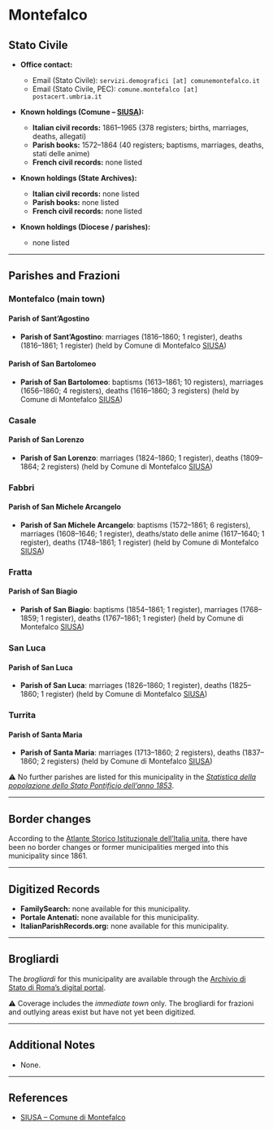 # Montefalco

## Stato Civile

* **Office contact:**

  * Email (Stato Civile): `servizi.demografici [at] comunemontefalco.it`
  * Email (Stato Civile, PEC): `comune.montefalco [at] postacert.umbria.it`

* **Known holdings (Comune – [SIUSA](https://siusa-archivi.cultura.gov.it/cgi-bin/siusa/pagina.pl?TipoPag=comparc&Chiave=328589)):**

  * **Italian civil records:** 1861–1965 (378 registers; births, marriages, deaths, allegati)
  * **Parish books:** 1572–1864 (40 registers; baptisms, marriages, deaths, stati delle anime)
  * **French civil records:** none listed

* **Known holdings (State Archives):**

  * **Italian civil records:** none listed
  * **Parish books:** none listed
  * **French civil records:** none listed

* **Known holdings (Diocese / parishes):**

  * none listed

---

## Parishes and Frazioni

### Montefalco (main town)

#### Parish of Sant’Agostino

* **Parish of Sant’Agostino**: marriages (1816–1860; 1 register), deaths (1816–1861; 1 register) (held by Comune di Montefalco [SIUSA](https://siusa-archivi.cultura.gov.it/cgi-bin/siusa/pagina.pl?Chiave=328589))

#### Parish of San Bartolomeo

* **Parish of San Bartolomeo**: baptisms (1613–1861; 10 registers), marriages (1656–1860; 4 registers), deaths (1616–1860; 3 registers) (held by Comune di Montefalco [SIUSA](https://siusa-archivi.cultura.gov.it/cgi-bin/siusa/pagina.pl?Chiave=328589))

### Casale

#### Parish of San Lorenzo

* **Parish of San Lorenzo**: marriages (1824–1860; 1 register), deaths (1809–1864; 2 registers) (held by Comune di Montefalco [SIUSA](https://siusa-archivi.cultura.gov.it/cgi-bin/siusa/pagina.pl?Chiave=328589))

### Fabbri

#### Parish of San Michele Arcangelo

* **Parish of San Michele Arcangelo**: baptisms (1572–1861; 6 registers), marriages (1608–1646; 1 register), deaths/stato delle anime (1617–1640; 1 register), deaths (1748–1861; 1 register) (held by Comune di Montefalco [SIUSA](https://siusa-archivi.cultura.gov.it/cgi-bin/siusa/pagina.pl?Chiave=328589))

### Fratta

#### Parish of San Biagio

* **Parish of San Biagio**: baptisms (1854–1861; 1 register), marriages (1768–1859; 1 register), deaths (1767–1861; 1 register) (held by Comune di Montefalco [SIUSA](https://siusa-archivi.cultura.gov.it/cgi-bin/siusa/pagina.pl?Chiave=328589))

### San Luca

#### Parish of San Luca

* **Parish of San Luca**: marriages (1826–1860; 1 register), deaths (1825–1860; 1 register) (held by Comune di Montefalco [SIUSA](https://siusa-archivi.cultura.gov.it/cgi-bin/siusa/pagina.pl?Chiave=328589))

### Turrita

#### Parish of Santa Maria

* **Parish of Santa Maria**: marriages (1713–1860; 2 registers), deaths (1837–1860; 2 registers) (held by Comune di Montefalco [SIUSA](https://siusa-archivi.cultura.gov.it/cgi-bin/siusa/pagina.pl?Chiave=328589))

⚠️ No further parishes are listed for this municipality in the *[Statistica della popolazione dello Stato Pontificio dell’anno 1853](https://www.google.it/books/edition/Statistics_della_popolazione_dello_Stato/v6dCAQAAMAAJ)*.

---

## Border changes

According to the [Atlante Storico Istituzionale dell’Italia unita](http://dati.san.beniculturali.it/asi/local/), there have been no border changes or former municipalities merged into this municipality since 1861.

---

## Digitized Records

* **FamilySearch:** none available for this municipality.
* **Portale Antenati:** none available for this municipality.
* **ItalianParishRecords.org:** none available for this municipality.

---

## Brogliardi

The *brogliardi* for this municipality are available through the [Archivio di Stato di Roma’s digital portal](https://imagoarchiviodistatoroma.cultura.gov.it/Gregoriano/s_brogliardi.php?Provincia=Spoleto&Denominazione=Monte%20Falco).

⚠️ Coverage includes the *immediate town* only. The brogliardi for frazioni and outlying areas exist but have not yet been digitized.

---

## Additional Notes

* None.

---

## References

* [SIUSA – Comune di Montefalco](https://siusa-archivi.cultura.gov.it/cgi-bin/siusa/pagina.pl?TipoPag=comparc&Chiave=328589)
